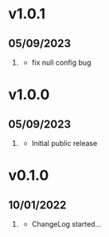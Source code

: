 # v1.0.1
## 05/09/2023

1. [](#bugfix)
   * fix null config bug

# v1.0.0
## 05/09/2023

1. [](#new)
   * Initial public release
   
# v0.1.0
##  10/01/2022

1. [](#new)
    * ChangeLog started...

